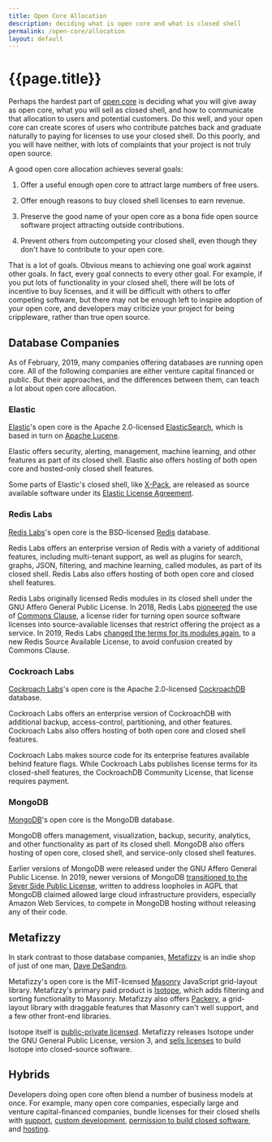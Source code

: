 ```yaml
---
title: Open Core Allocation
description: deciding what is open core and what is closed shell
permalink: /open-core/allocation
layout: default
---
```


# {{page.title}}

Perhaps the hardest part of [open core](/open-core/indies) is deciding what you will give away as open core, what you will sell as closed shell, and how to communicate that allocation to users and potential customers.  Do this well, and your open core can create scores of users who contribute patches back and graduate naturally to paying for licenses to use your closed shell.  Do this poorly, and you will have neither, with lots of complaints that your project is not truly open source.

A good open core allocation achieves several goals:

1.  Offer a useful enough open core to attract large numbers of free users.

2.  Offer enough reasons to buy closed shell licenses to earn revenue.

3.  Preserve the good name of your open core as a bona fide open source software project attracting outside contributions.

4.  Prevent others from outcompeting your closed shell, even though they don't have to contribute to your open core.

That is a lot of goals.   Obvious means to achieving one goal work against other goals.  In fact, every goal connects to every other goal.  For example, if you put lots of functionality in your closed shell, there will be lots of incentive to buy licenses, and it will be difficult with others to offer competing software, but there may not be enough left to inspire adoption of your open core, and developers may criticize your project for being crippleware, rather than true open source.

## Database Companies

As of February, 2019, many companies offering databases are running open core.  All of the following companies are either venture capital financed or public.  But their approaches, and the differences between them, can teach a lot about open core allocation.

### Elastic

[Elastic](https://www.elastic.co/)'s open core is the Apache 2.0-licensed [ElasticSearch](https://www.elastic.co/products/elasticsearch), which is based in turn on [Apache Lucene](https://lucene.apache.org/).

Elastic offers security, alerting, management, machine learning, and other features as part of its closed shell.  Elastic also offers hosting of both open core and hosted-only closed shell features.

Some parts of Elastic's closed shell, like [X-Pack](https://www.elastic.co/products/x-pack/open), are released as source available software under its [Elastic License Agreement](https://github.com/elastic/elasticsearch/blob/0d8aa7527e242fbda9d84867ab8bc955758eebce/licenses/ELASTIC-LICENSE.txt).

### Redis Labs

[Redis Labs](https://redislabs.com)'s open core is the BSD-licensed [Redis](https://redis.io) database.

Redis Labs offers an enterprise version of Redis with a variety of additional features, including multi-tenant support, as well as plugins for search, graphs, JSON, filtering, and machine learning, called modules, as part of its closed shell.  Redis Labs also offers hosting of both open core and closed shell features.

Redis Labs originally licensed Redis modules in its closed shell under the GNU Affero General Public License.  In 2018, Redis Labs [pioneered](https://redislabs.com/blog/redis-license-bsd-will-remain-bsd/) the use of [Commons Clause](https://commonsclause.com), a license rider for turning open source software licenses into source-available licenses that restrict offering the project as a service. In 2019, Redis Labs [changed the terms for its modules again](https://redislabs.com/blog/redis-labs-modules-license-changes/), to a new Redis Source Available License, to avoid confusion created by Commons Clause.

### Cockroach Labs

[Cockroach Labs](https://www.cockroachlabs.com/)'s open core is the Apache 2.0-licensed [CockroachDB](https://github.com/cockroachdb/cockroach) database.

Cockroach Labs offers an enterprise version of CockroachDB with additional backup, access-control, partitioning,  and other features.  Cockroach Labs also offers hosting of both open core and closed shell features.

Cockroach Labs makes source code for its enterprise features available behind feature flags.  While Cockroach Labs publishes license terms for its closed-shell features, the CockroachDB Community License, that license requires payment.

### MongoDB

[MongoDB](https://www.mongodb.com)'s open core is the MongoDB database.

MongoDB offers management, visualization, backup, security, analytics, and other functionality as part of its closed shell.  MongoDB also offers hosting of open core, closed shell, and service-only closed shell features.

Earlier versions of MongoDB were released under the GNU Affero General Public License.  In 2019, newer versions of MongoDB [transitioned to the Sever Side Public License](https://www.mongodb.com/licensing/server-side-public-license), written to address loopholes in AGPL that MongoDB claimed allowed large cloud infrastructure providers, especially Amazon Web Services, to compete in MongoDB hosting without releasing any of their code.

## Metafizzy

In stark contrast to those database companies, [Metafizzy](https://metafizzy.co) is an indie shop of just of one man, [Dave DeSandro](https://desandro.com/).

Metafizzy's open core is the MIT-licensed [Masonry](https://masonry.desandro.com/) JavaScript grid-layout library.  Metafizzy's primary paid product is [Isotope](https://isotope.metafizzy.co/), which adds filtering and sorting functionality to Masonry.  Metafizzy also offers [Packery](https://packery.metafizzy.co/), a grid-layout library with draggable features that Masonry can't well support, and a few other front-end libraries.

Isotope itself is [public-private licensed](/public-private).  Metafizzy releases Isotope under the GNU General Public License, version 3, and [sells licenses](https://isotope.metafizzy.co/license.html) to build Isotope into closed-source software.

## Hybrids

Developers doing open core often blend a number of business models at once.  For example, many open core companies, especially large and venture capital-financed companies, bundle licenses for their closed shells with [support](/paid-support), [custom development](/paid-development), [permission to build closed software](/public-private), and [hosting](/hosting).
